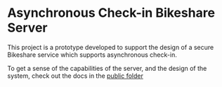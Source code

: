 # Asynchronous Check-in Bikeshare Server

This project is a prototype developed to support the design of a secure
Bikeshare service which supports asynchronous check-in.

To get a sense of the capabilities of the server, and the design of the system,
check out the docs in the [public folder]("https://github.com/backwaterred/bikeshare-token-serv/blob/main/public/docs.md")


